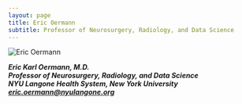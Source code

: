 ```yaml
---
layout: page
title: Eric Oermann
subtitle: Professor of Neurosurgery, Radiology, and Data Science
---
```


![Eric Oermann](https://nyumets.org/assets/img/oermann_talk_violakeh_bright.png "EKO")

<!---
<img src="https://nyumets.org/assets/img/Kondziolka_2021_Neurosurgery.jpg" width="1512" height="2016" />
? Use HTML instead of markdown for images so we can specify height/width 
--->

***Eric Karl Oermann, M.D.*** \
***Professor of Neurosurgery, Radiology, and Data Science*** \
***NYU Langone Health System, New York University*** \
***eric.oermann@nyulangone.org***
 
